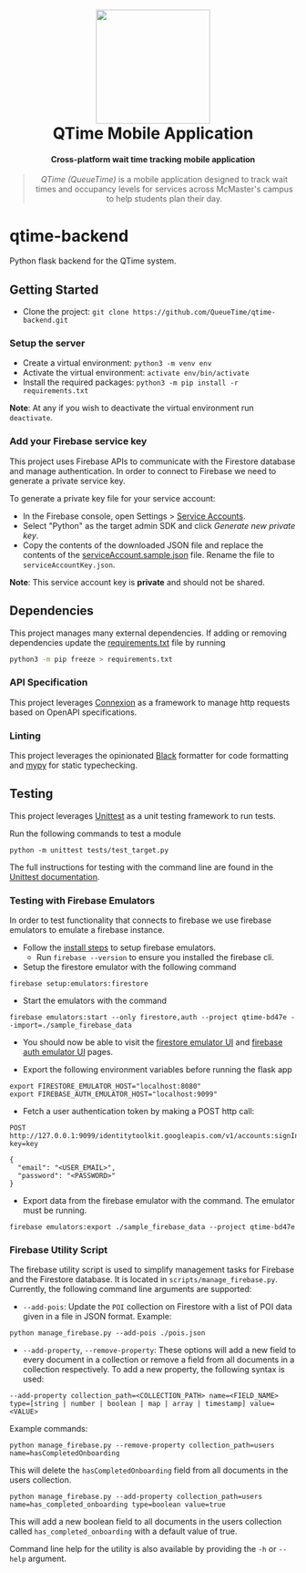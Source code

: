 <h1 align="center">
  <img src="https://avatars.githubusercontent.com/u/116905733?s=200&v=4" height="200"/><br>
  QTime Mobile Application
</h1>

<h4 align="center">Cross-platform wait time tracking mobile application</h4>

<blockquote align="center">
  <em>QTime (QueueTime)</em> is a mobile application designed to track wait times and occupancy levels for services across McMaster's campus to help students plan their day.
</blockquote>

# qtime-backend

Python flask backend for the QTime system.

## Getting Started

- Clone the project: `git clone https://github.com/QueueTime/qtime-backend.git`

### Setup the server

- Create a virtual environment: `python3 -m venv env`
- Activate the virtual environment: `activate env/bin/activate`
- Install the required packages: `python3 -m pip install -r requirements.txt`

**Note**: At any if you wish to deactivate the virtual environment run `deactivate`.

### Add your Firebase service key

This project uses Firebase APIs to communicate with the Firestore database and manage authentication. In order to connect to Firebase we need to generate a private service key.

To generate a private key file for your service account:

- In the Firebase console, open Settings > [Service Accounts](https://console.firebase.google.com/project/_/settings/serviceaccounts/adminsdk).
- Select "Python" as the target admin SDK and click _Generate new private key_.
- Copy the contents of the downloaded JSON file and replace the contents of the [serviceAccount.sample.json](./serviceAccount.sample.json) file. Rename the file to `serviceAccountKey.json`.

**Note**: This service account key is **private** and should not be shared.

## Dependencies

This project manages many external dependencies. If adding or removing dependencies update the [requirements.txt](./requirements.txt) file by running

```sh
python3 -m pip freeze > requirements.txt
```

### API Specification

This project leverages [Connexion](https://pypi.org/project/connexion/) as a framework to manage http requests based on OpenAPI specifications.

### Linting

This project leverages the opinionated [Black](https://github.com/psf/black) formatter for code formatting and [mypy](https://mypy.readthedocs.io/en/stable/) for static typechecking.

## Testing

This project leverages [Unittest](https://docs.python.org/3/library/unittest.html) as a unit testing framework to run tests.

Run the following commands to test a module

```
python -m unittest tests/test_target.py
```

The full instructions for testing with the command line are found in the [Unittest documentation](https://docs.python.org/3/library/unittest.html#command-line-interface).

### Testing with Firebase Emulators

In order to test functionality that connects to firebase we use firebase emulators to emulate a firebase instance.

- Follow the [install steps](https://firebase.google.com/docs/emulator-suite/install_and_configure#install_the_local_emulator_suite) to setup firebase emulators.
  - Run `firebase --version` to ensure you installed the firebase cli.
- Setup the firestore emulator with the following command

```
firebase setup:emulators:firestore
```

- Start the emulators with the command

```
firebase emulators:start --only firestore,auth --project qtime-bd47e --import=./sample_firebase_data
```

- You should now be able to visit the [firestore emulator UI](http://127.0.0.1:4000/firestore) and [firebase auth emulator UI](http://127.0.0.1:4000/auth) pages.

- Export the following environment variables before running the flask app

```
export FIRESTORE_EMULATOR_HOST="localhost:8080"
export FIREBASE_AUTH_EMULATOR_HOST="localhost:9099"
```

- Fetch a user authentication token by making a POST http call:

```
POST http://127.0.0.1:9099/identitytoolkit.googleapis.com/v1/accounts:signInWithPassword?key=key

{
  "email": "<USER_EMAIL>",
  "password": "<PASSWORD>"
}
```

- Export data from the firebase emulator with the command. The emulator must be running.

```
firebase emulators:export ./sample_firebase_data --project qtime-bd47e
```

### Firebase Utility Script

The firebase utility script is used to simplify management tasks for Firebase and the Firestore database. It is located in `scripts/manage_firebase.py`. Currently, the following command line arguments are supported:

- `--add-pois`: Update the `POI` collection on Firestore with a list of POI data given in a file in JSON format. Example: 
```
python manage_firebase.py --add-pois ./pois.json
```

- `--add-property`, `--remove-property`: These options will add a new field to every document in a collection or remove a field from all documents in a collection respectively. To add a new property, the following syntax is used: 
```
--add-property collection_path=<COLLECTION_PATH> name=<FIELD_NAME> type=[string | number | boolean | map | array | timestamp] value=<VALUE>
```

Example commands:

```
python manage_firebase.py --remove-property collection_path=users name=hasCompletedOnboarding
```
This will delete the `hasCompletedOnboarding` field from all documents in the users collection.

```
python manage_firebase.py --add-property collection_path=users name=has_completed_onboarding type=boolean value=true
```
This will add a new boolean field to all documents in the users collection called `has_completed_onboarding` with a default value of true.

Command line help for the utility is also available by providing the `-h` or `--help` argument.